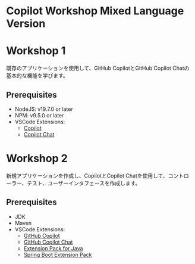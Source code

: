 # Copilot Workshop Mixed Language Version

# Workshop 1
既存のアプリケーションを使用して、GitHub CopilotとGitHub Copilot Chatの基本的な機能を学びます。

## Prerequisites
- NodeJS: v19.7.0 or later
- NPM: v9.5.0 or later
- VSCode Extensions:
  - [Copilot](https://marketplace.visualstudio.com/items?itemName=GitHub.copilot)
  - [Copilot Chat](https://marketplace.visualstudio.com/items?itemName=GitHub.copilot-chat)

# Workshop 2
新規アプリケーションを作成し、CopilotとCopilot Chatを使用して、コントローラー、テスト、ユーザーインタフェースを作成します。

## Prerequisites
- JDK
- Maven 
- VSCode Extensions:
  - [GitHub Copilot](https://marketplace.visualstudio.com/items?itemName=GitHub.copilot)
  - [GitHub Copilot Chat](https://marketplace.visualstudio.com/items?itemName=GitHub.copilot-chat)
  - [Extension Pack for Java](https://marketplace.visualstudio.com/items?itemName=vscjava.vscode-java-pack)
  - [Spring Boot Extension Pack](https://marketplace.visualstudio.com/items?itemName=vmware.vscode-boot-dev-pack)
